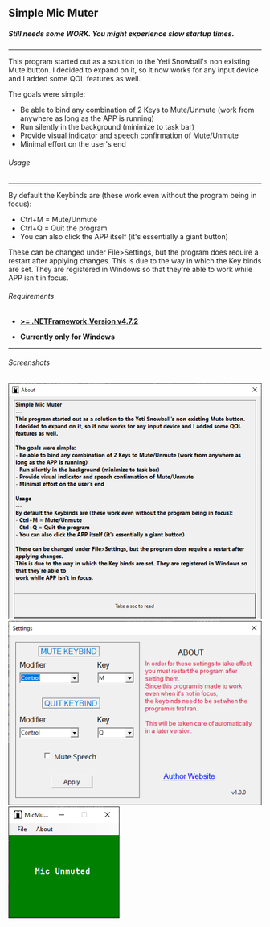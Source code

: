 ## Simple Mic Muter
##### Still needs some WORK. You might experience slow startup times.
---
This program started out as a solution to the Yeti Snowball's non existing Mute button.
I decided to expand on it, so it now works for any input device and I added some QOL features as well. 

The goals were simple:
- Be able to bind any combination of 2 Keys to Mute/Unmute (work from anywhere as long as the APP is running)
- Run silently in the background (minimize to task bar)
- Provide visual indicator and speech confirmation of Mute/Unmute
- Minimal effort on the user's end

###### Usage
---
By default the Keybinds are (these work even without the program being in focus):
- Ctrl+M = Mute/Unmute
- Ctrl+Q = Quit the program 
- You can also click the APP itself (it's essentially a giant button)

These can be changed under File>Settings, but the program does require a restart after applying changes.
This is due to the way in which the Key binds are set. They are registered in Windows so that they're able to 
work while APP isn't in focus.

###### Requirements
- **[>= .NETFramework,Version v4.7.2](https://dotnet.microsoft.com/en-us/download/dotnet-framework)**

- **Currently only for Windows**

---

###### Screenshots
![About](/ScreenShots/MicMuteCore_About.png)
![Settings](/ScreenShots/MicMuteCore_Settings.png)
![MainWindow](/ScreenShots/MicMuteCore_MainWindow.png)
